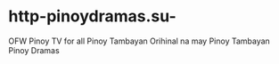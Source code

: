 # http-pinoydramas.su-
OFW Pinoy TV for all Pinoy Tambayan Orihinal na may Pinoy Tambayan Pinoy Dramas
